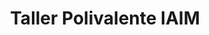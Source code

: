 ---
title: "Taller Polivalente IAIM"
url: /catia-la-mar/taller-polivalente-iaim/
shop: Allgemein
---